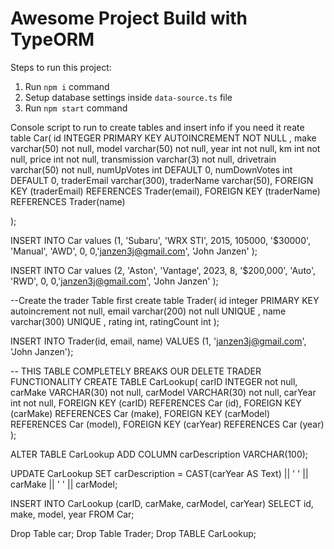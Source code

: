 # Awesome Project Build with TypeORM

Steps to run this project:

1. Run `npm i` command
2. Setup database settings inside `data-source.ts` file
3. Run `npm start` command

Console script to run to create tables and insert info if you need it
reate table Car(
id  INTEGER PRIMARY KEY AUTOINCREMENT NOT NULL ,
make varchar(50) not null,
model varchar(50) not null,
year int not null,
km int not null,
price int not null,
transmission varchar(3) not null,
drivetrain varchar(50) not null,
numUpVotes int DEFAULT 0,
numDownVotes int DEFAULT 0,
traderEmail varchar(300),
traderName varchar(50),
FOREIGN KEY (traderEmail) REFERENCES Trader(email),
FOREIGN KEY (traderName) REFERENCES Trader(name)

);

INSERT INTO Car values (1, 'Subaru', 'WRX STI', 2015, 105000, '$30000', 'Manual', 'AWD', 0, 0,'janzen3j@gmail.com', 'John Janzen' );

INSERT INTO Car values (2, 'Aston', 'Vantage', 2023, 8, '$200,000', 'Auto', 'RWD', 0, 0,'janzen3j@gmail.com', 'John Janzen' );

--Create the trader Table first
create table Trader(
id integer PRIMARY KEY autoincrement not null,
email varchar(200) not null UNIQUE ,
name varchar(300) UNIQUE ,
rating int,
ratingCount int
);

INSERT INTO Trader(id, email, name) VALUES (1, 'janzen3j@gmail.com', 'John Janzen');

-- THIS TABLE COMPLETELY BREAKS OUR DELETE TRADER FUNCTIONALITY
CREATE TABLE CarLookup(
carID INTEGER not null,
carMake VARCHAR(30) not null,
carModel VARCHAR(30) not null,
carYear int not null,
FOREIGN KEY (carID) REFERENCES Car (id),
FOREIGN KEY (carMake) REFERENCES Car (make),
FOREIGN KEY (carModel) REFERENCES Car (model),
FOREIGN KEY (carYear) REFERENCES Car (year)
);

ALTER TABLE CarLookup
ADD COLUMN carDescription VARCHAR(100);

UPDATE CarLookup SET carDescription = CAST(carYear AS Text) || ' ' || carMake || ' ' || carModel;

INSERT INTO CarLookup (carID, carMake, carModel, carYear)
SELECT id, make, model, year FROM Car;


Drop Table car;
Drop Table Trader;
Drop TABLE CarLookup;
